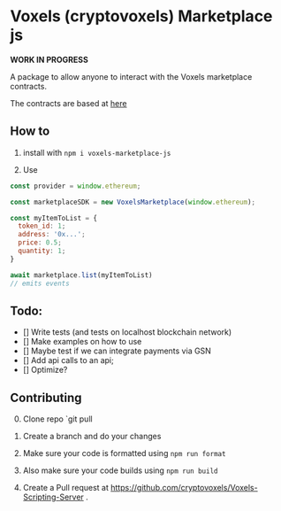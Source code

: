 # Voxels (cryptovoxels) Marketplace js

<b>WORK IN PROGRESS</b>

A package to allow anyone to interact with the Voxels marketplace contracts.

The contracts are based at [here](https://github.com/cryptovoxels/Marketplace)

## How to

1. install with `npm i voxels-marketplace-js`

2. Use

```js
const provider = window.ethereum;

const marketplaceSDK = new VoxelsMarketplace(window.ethereum);

const myItemToList = {
  token_id: 1;
  address: '0x...';
  price: 0.5;
  quantity: 1;
}

await marketplace.list(myItemToList)
// emits events
```

## Todo:

- [] Write tests (and tests on localhost blockchain network)
- [] Make examples on how to use
- [] Maybe test if we can integrate payments via GSN
- [] Add api calls to an api;
- [] Optimize?

## Contributing

0. Clone repo `git pull

1. Create a branch and do your changes

2. Make sure your code is formatted using `npm run format`

3. Also make sure your code builds using `npm run build`

4. Create a Pull request at https://github.com/cryptovoxels/Voxels-Scripting-Server .
